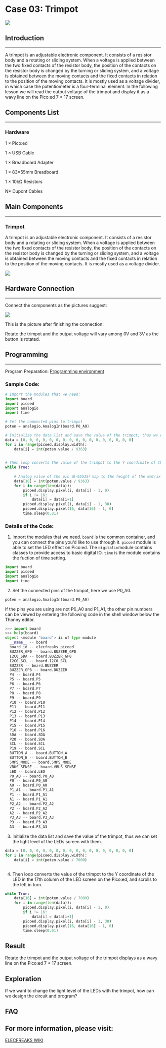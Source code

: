 # Case 03: Trimpot 

![](./images/picoed-starterkit-case03-1.png)

## Introduction
---
A trimpot is an adjustable electronic component. It consists of a resistor body and a rotating or sliding system. When a voltage is applied between the two fixed contacts of the resistor body, the position of the contacts on the resistor body is changed by the turning or sliding system, and a voltage is obtained between the moving contacts and the fixed contacts in relation to the position of the moving contacts. It is mostly used as a voltage divider, in which case the potentiometer is a four-terminal element. In the following lesson we will read the output voltage of the trimpot and display it as a wavy line on the Pico:ed 7 * 17 screen.

## Components List
---
### Hardware

1 × Pico:ed

1 × USB Cable

1 × Breadboard Adapter 

1 ×  83×55mm Breadboard

1 × 10kΩ Resistors

N* Dupont Cables

## Main Components
---
### Trimpot

A trimpot is an adjustable electronic component. It consists of a resistor body and a rotating or sliding system. When a voltage is applied between the two fixed contacts of the resistor body, the position of the contacts on the resistor body is changed by the turning or sliding system, and a voltage is obtained between the moving contacts and the fixed contacts in relation to the position of the moving contacts. It is mostly used as a voltage divider.

![](./images/picoed-starterkit-case03-2.png)

## Hardware Connection
---
Connect the components as the pictures suggest: 

![](./images/picoed-starterkit-case03-3.png)

This is the picture after finishing the connection: 

Rotate the trimpot and the output voltage will vary among 0V and 3V as the button is rotated.

## Programming
---
Program Preparation: [Prpgramming environment](https://www.yuque.com/elecfreaks-learn/picoed/er7nuh)

### Sample Code:

```python
# Import the modules that we need: 
import board
import picoed
import analogio
import time

# Set the connected pins to trimpot
poten = analogio.AnalogIn(board.P0_A0)

# Initialize the data list and save the value of the trimpot, thus we can set the light level of the LEDs screen with them.
data = [0, 0, 0, 0, 0, 0, 0, 0, 0, 0, 0, 0, 0, 0, 0, 0, 0]
for i in range(picoed.display.width):
    data[i] = int(poten.value / 9363)
    

# Then loop converts the value of the trimpot to the Y coordinate of the LED in the 17th column of the LED screen on the Pico:ed, and scrolls to the left in turn.
while True:
    
    # Analog value of the pin（0-65535）map to the height of the matrix（0-7）
    data[16] = int(poten.value / 9363)
    for i in range(len(data)):
        picoed.display.pixel(i, data[i] - 1, 0)
        if i != 16:
            data[i] = data[i+1]
        picoed.display.pixel(i, data[i] - 1, 30)
        picoed.display.pixel(16, data[16] - 1, 0)
        time.sleep(0.01)
```
### Details of the Code: 

1. Import the modules that we need. `board` is the common container, and you can connect the pins you'd like to use through it. `picoed` module is able to set the LED effect on Pico:ed. The `digitalio`module contains classes to provide access to basic digital IO. `time` is the module contains the fuction of time setting. 
```python
import board
import picoed
import analogio
import time
```

2. Set the connected pins of the trimpot, here we use P0_A0. 
```python
poten = analogio.AnalogIn(board.P0_A0)
```
If the pins you are using are not P0_A0 and P1_A1, the other pin numbers can be viewed by entering the following code in the shell window below the Thonny editor. 
```python
>>> import board
>>> help(board)
object <module 'board'> is of type module
  __name__ -- board
  board_id -- elecfreaks_picoed
  BUZZER_GP0 -- board.BUZZER_GP0
  I2C0_SDA -- board.BUZZER_GP0
  I2C0_SCL -- board.I2C0_SCL
  BUZZER -- board.BUZZER
  BUZZER_GP3 -- board.BUZZER
  P4 -- board.P4
  P5 -- board.P5
  P6 -- board.P6
  P7 -- board.P7
  P8 -- board.P8
  P9 -- board.P9
  P10 -- board.P10
  P11 -- board.P11
  P12 -- board.P12
  P13 -- board.P13
  P14 -- board.P14
  P15 -- board.P15
  P16 -- board.P16
  SDA -- board.SDA
  P20 -- board.SDA
  SCL -- board.SCL
  P19 -- board.SCL
  BUTTON_A -- board.BUTTON_A
  BUTTON_B -- board.BUTTON_B
  SMPS_MODE -- board.SMPS_MODE
  VBUS_SENSE -- board.VBUS_SENSE
  LED -- board.LED
  P0_A0 -- board.P0_A0
  P0 -- board.P0_A0
  A0 -- board.P0_A0
  P1_A1 -- board.P1_A1
  P1 -- board.P1_A1
  A1 -- board.P1_A1
  P2_A2 -- board.P2_A2
  P2 -- board.P2_A2
  A2 -- board.P2_A2
  P3_A3 -- board.P3_A3
  P3 -- board.P3_A3
  A3 -- board.P3_A3
```

3. Initialize the data list and save the value of the trimpot, thus we can set the light level of the LEDs screen with them.
```python
data = [0, 0, 0, 0, 0, 0, 0, 0, 0, 0, 0, 0, 0, 0, 0, 0, 0]
for i in range(picoed.display.width):
    data[i] = int(poten.value / 7000)
    
```

4. Then loop converts the value of the trimpot to the Y coordinate of the LED in the 17th column of the LED screen on the Pico:ed, and scrolls to the left in turn.
```python
while True:
    data[16] = int(poten.value / 7000)
    for i in range(len(data)):
        picoed.display.pixel(i, data[i] - 1, 0)
        if i != 16:
            data[i] = data[i+1]
        picoed.display.pixel(i, data[i] - 1, 30)
        picoed.display.pixel(16, data[16] - 1, 0)
        time.sleep(0.01)
```
## Result
Rotate the trimpot and the output voltage of the trimpot displays as a wavy line on the Pico:ed 7 * 17 screen.

## Exploration
If we want to change the light level of the LEDs with the trimpot, how can we design the circuit and program? 

## FAQ
## For more information, please visit: 

[ELECFREAKS WIKI](https://www.elecfreaks.com/learn-en/)
